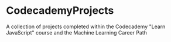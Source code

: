 # CodecademyProjects
A collection of projects completed within the Codecademy "Learn JavaScript" course and the Machine Learning Career Path
